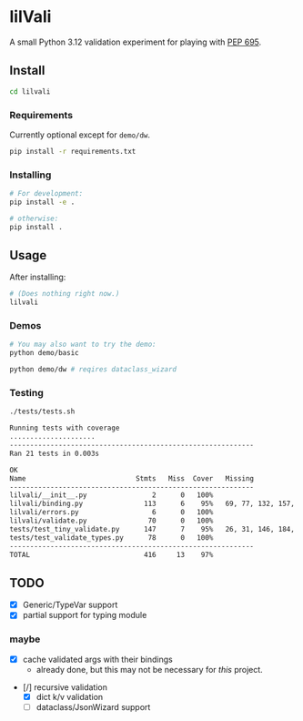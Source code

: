 # lilVali

A small Python 3.12 validation experiment for playing with [PEP 695](https://peps.python.org/pep-0695/).

## Install
```bash
cd lilvali
```

### Requirements
Currently optional except for `demo/dw`.
```bash
pip install -r requirements.txt
```

### Installing
```bash
# For development:
pip install -e .

# otherwise:
pip install .
```


## Usage
After installing:
```bash
# (Does nothing right now.)
lilvali
```
### Demos
```bash
# You may also want to try the demo:
python demo/basic

python demo/dw # reqires dataclass_wizard
```

### Testing
```bash
./tests/tests.sh
```

```bash
Running tests with coverage
.....................
------------------------------------------------------------
Ran 21 tests in 0.003s

OK
Name                           Stmts   Miss  Cover   Missing
------------------------------------------------------------
lilvali/__init__.py                2      0   100%
lilvali/binding.py               113      6    95%   69, 77, 132, 157, 190-191
lilvali/errors.py                  6      0   100%
lilvali/validate.py               70      0   100%
tests/test_tiny_validate.py      147      7    95%   26, 31, 146, 184, 195, 204, 212
tests/test_validate_types.py      78      0   100%
------------------------------------------------------------
TOTAL                            416     13    97%
```

## TODO
- [x] Generic/TypeVar support
- [x] partial support for typing module
### maybe
  - [x] cache validated args with their bindings
    - already done, but this may not be necessary for *this* project.
  - [/] recursive validation
    - [x] dict k/v validation
    - [ ] dataclass/JsonWizard support
